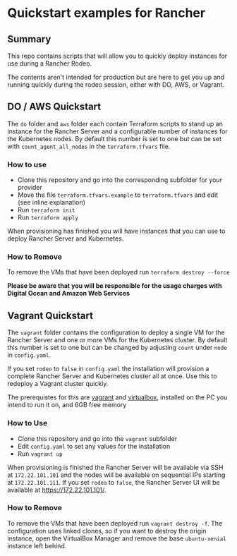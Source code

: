 # Quickstart examples for Rancher

## Summary

This repo contains scripts that will allow you to quickly deploy instances for use during a Rancher Rodeo.

The contents aren't intended for production but are here to get you up and running quickly during the rodeo session, either with DO, AWS, or Vagrant.

## DO / AWS Quickstart

The `do` folder and `aws` folder each contain Terraform scripts to stand up an instance for the Rancher Server and a configurable number of instances for the Kubernetes nodes. By default this number is set to one but can be set with `count_agent_all_nodes` in the `terraform.tfvars` file.

### How to use

- Clone this repository and go into the corresponding subfolder for your provider
- Move the file `terraform.tfvars.example` to `terraform.tfvars` and edit (see inline explanation)
- Run `terraform init`
- Run `terraform apply`

When provisioning has finished you will have instances that you can use to deploy Rancher Server and Kubernetes.

### How to Remove

To remove the VMs that have been deployed run `terraform destroy --force`

**Please be aware that you will be responsible for the usage charges with Digital Ocean and Amazon Web Services**

## Vagrant Quickstart

The `vagrant` folder contains the configuration to deploy a single VM for the Rancher Server and one or more VMs for the Kubernetes cluster. By default this number is set to one but can be changed by adjusting `count` under `node` in `config.yaml`.

If you set `rodeo` to `false` in `config.yaml` the installation will provision a complete Rancher Server and Kubernetes cluster all at once. Use this to redeploy a Vagrant cluster quickly.

The prerequistes for this are [vagrant](https://www.vagrantup.com) and [virtualbox](https://www.virtualbox.org), installed on the PC you intend to run it on, and 6GB free memory

### How to Use

- Clone this repository and go into the `vagrant` subfolder
- Edit `config.yaml` to set any values for the installation
- Run `vagrant up`

When provisioning is finished the Rancher Server will be available via SSH at `172.22.101.101` and the nodes will be available on sequential IPs starting at `172.22.101.111`. If you set `rodeo` to `false`, the Rancher Server UI will be available at https://172.22.101.101/.

### How to Remove

To remove the VMs that have been deployed run `vagrant destroy -f`. The configuration uses linked clones, so if you want to destroy the origin instance, open the VirtualBox Manager and remove the base `ubuntu-xenial` instance left behind.
